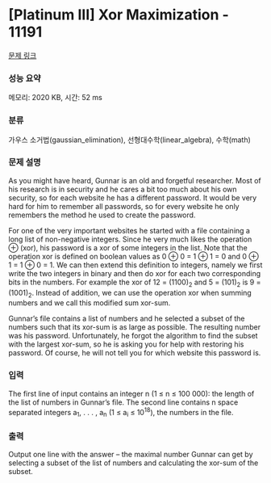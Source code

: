 # [Platinum III] Xor Maximization - 11191 

[문제 링크](https://www.acmicpc.net/problem/11191) 

### 성능 요약

메모리: 2020 KB, 시간: 52 ms

### 분류

가우스 소거법(gaussian_elimination), 선형대수학(linear_algebra), 수학(math)

### 문제 설명

<p>As you might have heard, Gunnar is an old and forgetful researcher. Most of his research is in security and he cares a bit too much about his own security, so for each website he has a different password. It would be very hard for him to remember all passwords, so for every website he only remembers the method he used to create the password.</p>

<p>For one of the very important websites he started with a file containing a long list of non-negative integers. Since he very much likes the operation ⊕ (xor), his password is a xor of some integers in the list. Note that the operation xor is defined on boolean values as 0 ⊕ 0 = 1 ⊕ 1 = 0 and 0 ⊕ 1 = 1 ⊕ 0 = 1. We can then extend this definition to integers, namely we first write the two integers in binary and then do xor for each two corresponding bits in the numbers. For example the xor of 12 = (1100)<sub>2</sub> and 5 = (101)<sub>2</sub> is 9 = (1001)<sub>2</sub>. Instead of addition, we can use the operation xor when summing numbers and we call this modified sum xor-sum.</p>

<p>Gunnar’s file contains a list of numbers and he selected a subset of the numbers such that its xor-sum is as large as possible. The resulting number was his password. Unfortunately, he forgot the algorithm to find the subset with the largest xor-sum, so he is asking you for help with restoring his password. Of course, he will not tell you for which website this password is.</p>

### 입력 

 <p>The first line of input contains an integer n (1 ≤ n ≤ 100 000): the length of the list of numbers in Gunnar’s file. The second line contains n space separated integers a<sub>1</sub>, . . . , a<sub>n</sub> (1 ≤ a<sub>i</sub> ≤ 10<sup>18</sup>), the numbers in the file.</p>

### 출력 

 <p>Output one line with the answer – the maximal number Gunnar can get by selecting a subset of the list of numbers and calculating the xor-sum of the subset.</p>

